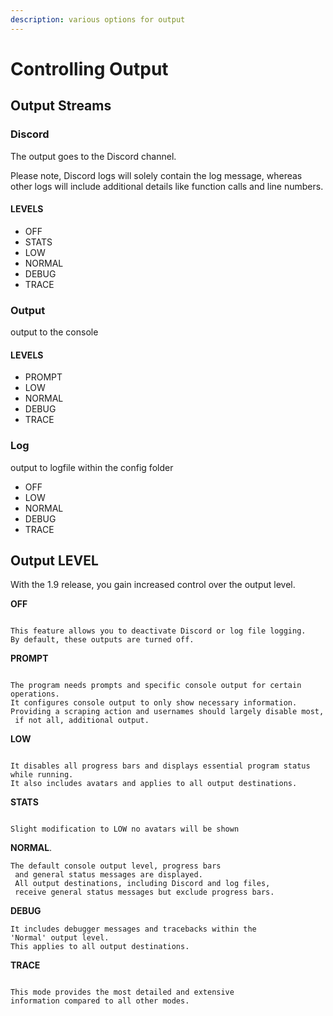 ```yaml
---
description: various options for output
---
```


# Controlling Output

## Output Streams

### Discord

The output goes to the Discord channel.

Please note, Discord logs will solely contain the log message, whereas other logs will include additional details like function calls and line numbers.

#### LEVELS

* OFF
* STATS
* LOW
* NORMAL
* DEBUG
* TRACE

### Output

output to the console

#### LEVELS

* PROMPT
* LOW
* NORMAL
* DEBUG
* TRACE

### Log

output to logfile within the config folder

* OFF
* LOW
* NORMAL
* DEBUG
* TRACE

## Output LEVEL

With the 1.9 release, you gain increased control over the output level.

**OFF**

```

This feature allows you to deactivate Discord or log file logging. 
By default, these outputs are turned off.
```

**PROMPT**

```

The program needs prompts and specific console output for certain operations. 
It configures console output to only show necessary information. 
Providing a scraping action and usernames should largely disable most,
 if not all, additional output.
```

**LOW**

```

It disables all progress bars and displays essential program status while running. 
It also includes avatars and applies to all output destinations.
```

**STATS**

```

Slight modification to LOW no avatars will be shown

```

**NORMAL**.

```
The default console output level, progress bars
 and general status messages are displayed. 
 All output destinations, including Discord and log files, 
 receive general status messages but exclude progress bars.
```

**DEBUG**

```
It includes debugger messages and tracebacks within the 
'Normal' output level. 
This applies to all output destinations.

```

**TRACE**

```

This mode provides the most detailed and extensive 
information compared to all other modes.
```
